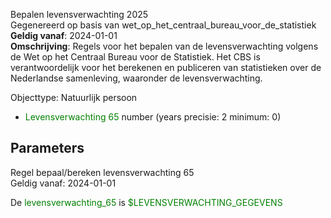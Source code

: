 Bepalen levensverwachting 2025 \
Gegenereerd op basis van wet_op_het_centraal_bureau_voor_de_statistiek \
**Geldig vanaf**: 2024-01-01 \
**Omschrijving**: Regels voor het bepalen van de levensverwachting volgens de Wet op het Centraal Bureau voor de Statistiek. Het CBS is verantwoordelijk voor het berekenen en publiceren van statistieken over de Nederlandse samenleving, waaronder de levensverwachting.


Objecttype: Natuurlijk persoon
- <span style="color:green">Levensverwachting 65</span> number (years precisie: 2 minimum: 0)

## Parameters ##


Regel bepaal/bereken levensverwachting 65 \
Geldig vanaf: 2024-01-01

De <span style="color: green">levensverwachting_65</span> is
<span style="color:green">$LEVENSVERWACHTING_GEGEVENS</span>


